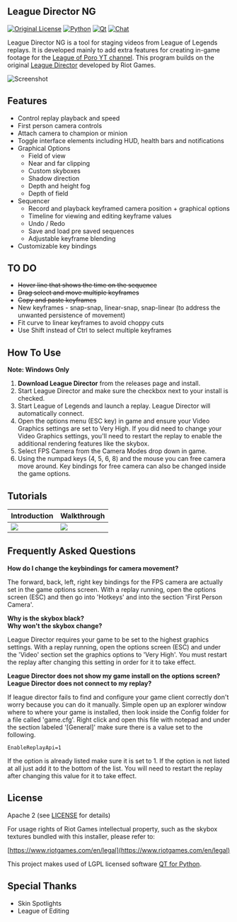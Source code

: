 ## League Director NG
[![Original License](https://img.shields.io/badge/license-Apache%202-blue.svg)](https://github.com/riotgames/leaguedirector/blob/master/LICENSE)
[![Python](https://img.shields.io/badge/python-3.10-brightgreen.svg)](https://www.python.org/downloads/release/python-372/)
[![Qt](https://img.shields.io/badge/pyside6-6.2.4-brightgreen.svg)](https://www.qt.io/qt-for-python)
[![Chat](https://img.shields.io/badge/chat-on%20discord-lightgrey.svg)](https://discord.com/invite/c2Qs9Y83hh)

League Director NG is a tool for staging videos from League of Legends replays. It is developed mainly to add extra features for creating in-game footage for the [League of Poro YT channel](https://www.youtube.com/@leagueofporo). This program builds on the original [League Director](https://github.com/riotgames/leaguedirector) developed by Riot Games.

![Screenshot](resources/screenshot.png)

## Features

* Control replay playback and speed
* First person camera controls
* Attach camera to champion or minion
* Toggle interface elements including HUD, health bars and notifications
* Graphical Options
  - Field of view
  - Near and far clipping
  - Custom skyboxes
  - Shadow direction
  - Depth and height fog
  - Depth of field
* Sequencer
  - Record and playback keyframed camera position + graphical options
  - Timeline for viewing and editing keyframe values
  - Undo / Redo
  - Save and load pre saved sequences
  - Adjustable keyframe blending
* Customizable key bindings

## TO DO
- ~~Hover line that shows the time on the sequence~~
- ~~Drag select and move multiple keyframes~~
- ~~Copy and paste keyframes~~
- New keyframes - snap-snap, linear-snap, snap-linear (to address the unwanted persistence of movement)
- Fit curve to linear keyframes to avoid choppy cuts
- Use Shift instead of Ctrl to select multiple keyframes

## How To Use

**Note: Windows Only**

1. **Download League Director** from the releases page and install.
2. Start League Director and make sure the checkbox next to your install is checked.
3. Start League of Legends and launch a replay. League Director will automatically connect.
4. Open the options menu (ESC key) in game and ensure your Video Graphics settings are set to Very High. If you did need to change your Video Graphics settings, you'll need to restart the replay to enable the additional rendering features like the skybox.
5. Select FPS Camera from the Camera Modes drop down in game.
6. Using the numpad keys (4, 5, 6, 8) and the mouse you can free camera move around. Key bindings for free camera can also be changed inside the game options.

## Tutorials
Introduction | Walkthrough
------------ | -------------
[![](http://img.youtube.com/vi/bzqydcrw89A/0.jpg)](https://www.youtube.com/watch?v=bzqydcrw89A "League Director Intro")|[![](http://img.youtube.com/vi/KuHLaDRReRU/0.jpg)](https://www.youtube.com/watch?v=KuHLaDRReRU "League Director Tutorial")

## Frequently Asked Questions
**How do I change the keybindings for camera movement?**

The forward, back, left, right key bindings for the FPS camera are actually set in the game options screen. With a replay running, open the options screen (ESC) and then go into 'Hotkeys' and into the section 'First Person Camera'.

**Why is the skybox black?**  
**Why won't the skybox change?**

League Director requires your game to be set to the highest graphics settings. With a replay running, open the options screen (ESC) and under the 'Video' section set the graphics options to 'Very High'. You must restart the replay after changing this setting in order for it to take effect.

**League Director does not show my game install on the options screen?**  
**League Director does not connect to my replay?**

If league director fails to find and configure your game client correctly don't worry because you can do it manually. Simple open up an explorer window where to where your game is installed, then look inside the Config folder for a file called 'game.cfg'. Right click and open this file with notepad and under the section labeled '[General]' make sure there is a value set to the following.

```
EnableReplayApi=1
```

If the option is already listed make sure it is set to 1. If the option is not listed at all just add it to the bottom of the list. You will need to restart the replay after changing this value for it to take effect.

## License
Apache 2 (see [LICENSE](https://github.com/riotgames/leaguedirector/blob/master/LICENSE) for details)

For usage rights of Riot Games intellectual property, such as the skybox textures bundled with this installer, please refer to:

[https://www.riotgames.com/en/legal](https://www.riotgames.com/en/legal)

This project makes used of LGPL licensed software [QT for Python](https://doc.qt.io/qtforpython/licenses.html).

## Special Thanks
 * Skin Spotlights
 * League of Editing
